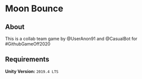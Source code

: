 # Moon Bounce

## About
This is a collab team game by @UserAnon91 and @CasualBot for #GithubGameOff2020

## Requirements
**Unity Version:** `2019.4 LTS`
 

